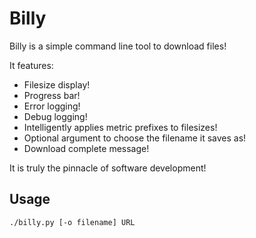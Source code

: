 # Billy

Billy is a simple command line tool to download files!

It features:
- Filesize display!
- Progress bar!
- Error logging!
- Debug logging!
- Intelligently applies metric prefixes to filesizes!
- Optional argument to choose the filename it saves as!
- Download complete message!

It is truly the pinnacle of software development!

## Usage

```./billy.py [-o filename] URL```
